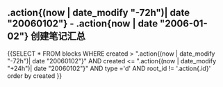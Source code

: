 
## .action{(now | date_modify "-72h")| date "20060102"} -  .action{now | date "2006-01-02"} 创建笔记汇总

{{SELECT * FROM blocks WHERE created > ".action{(now | date_modify "-72h")| date "20060102"}"  AND created <= ".action{(now | date_modify "+24h")| date "20060102"}" AND type ='d' AND root_id != '.action{.id}' order by created }}
